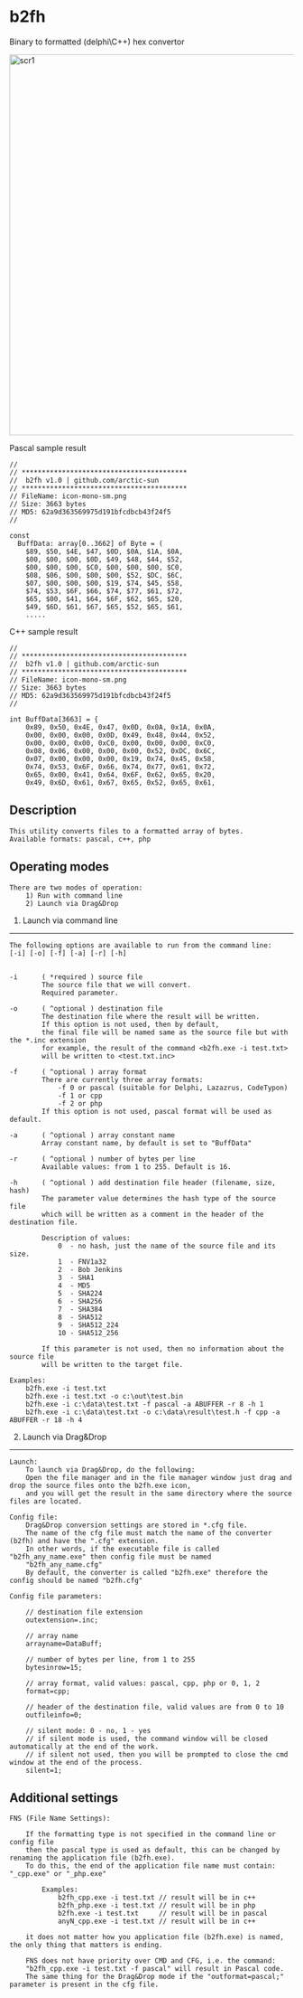 # b2fh
Binary to formatted (delphi\C++) hex convertor

<img width="674" alt="scr1" src="https://user-images.githubusercontent.com/109481884/179638020-cc88713e-d6ac-4860-acda-3489ca88cc2e.png">

Pascal sample result

	//
	// *****************************************
	//  b2fh v1.0 | github.com/arctic-sun       
	// *****************************************
	// FileName: icon-mono-sm.png
	// Size: 3663 bytes
	// MD5: 62a9d363569975d191bfcdbcb43f24f5
	//

	const
	  BuffData: array[0..3662] of Byte = (
	    $89, $50, $4E, $47, $0D, $0A, $1A, $0A, 
	    $00, $00, $00, $0D, $49, $48, $44, $52, 
	    $00, $00, $00, $C0, $00, $00, $00, $C0, 
	    $08, $06, $00, $00, $00, $52, $DC, $6C, 
	    $07, $00, $00, $00, $19, $74, $45, $58, 
	    $74, $53, $6F, $66, $74, $77, $61, $72, 
	    $65, $00, $41, $64, $6F, $62, $65, $20, 
	    $49, $6D, $61, $67, $65, $52, $65, $61, 
	    .....

C++ sample result

	//
	// *****************************************
	//  b2fh v1.0 | github.com/arctic-sun       
	// *****************************************
	// FileName: icon-mono-sm.png
	// Size: 3663 bytes
	// MD5: 62a9d363569975d191bfcdbcb43f24f5
	//

	int BuffData[3663] = {
	    0x89, 0x50, 0x4E, 0x47, 0x0D, 0x0A, 0x1A, 0x0A, 
	    0x00, 0x00, 0x00, 0x0D, 0x49, 0x48, 0x44, 0x52, 
	    0x00, 0x00, 0x00, 0xC0, 0x00, 0x00, 0x00, 0xC0, 
	    0x08, 0x06, 0x00, 0x00, 0x00, 0x52, 0xDC, 0x6C, 
	    0x07, 0x00, 0x00, 0x00, 0x19, 0x74, 0x45, 0x58, 
	    0x74, 0x53, 0x6F, 0x66, 0x74, 0x77, 0x61, 0x72, 
	    0x65, 0x00, 0x41, 0x64, 0x6F, 0x62, 0x65, 0x20, 
	    0x49, 0x6D, 0x61, 0x67, 0x65, 0x52, 0x65, 0x61, 



Description
-----------

	This utility converts files to a formatted array of bytes.
	Available formats: pascal, c++, php


Operating modes
---------------

	There are two modes of operation:
		1) Run with command line
		2) Launch via Drag&Drop


 1. Launch via command line
 --------------------------

	The following options are available to run from the command line:
	[-i] [-o] [-f] [-a] [-r] [-h]


	-i 		( *required ) source file
			The source file that we will convert.
			Required parameter.

	-o 		( ^optional ) destination file
			The destination file where the result will be written.
			If this option is not used, then by default,
			the final file will be named same as the source file but with the *.inc extension
			for example, the result of the command <b2fh.exe -i test.txt> 
			will be written to <test.txt.inc>

	-f 		( ^optional ) array format
			There are currently three array formats:
				-f 0 or pascal (suitable for Delphi, Lazazrus, CodeTypon)
				-f 1 or cpp
				-f 2 or php
			If this option is not used, pascal format will be used as default.

	-a 		( ^optional ) array constant name
			Array constant name, by default is set to "BuffData"

	-r 		( ^optional ) number of bytes per line
			Available values: from 1 to 255. Default is 16.

	-h 		( ^optional ) add destination file header (filename, size, hash)
			The parameter value determines the hash type of the source file
			which will be written as a comment in the header of the destination file.

			Description of values:
				0  - no hash, just the name of the source file and its size.
				1  - FNV1a32
				2  - Bob Jenkins
				3  - SHA1
				4  - MD5
				5  - SHA224
				6  - SHA256
				7  - SHA384
				8  - SHA512
				9  - SHA512_224
				10 - SHA512_256

			If this parameter is not used, then no information about the source file
			will be written to the target file.
           
	Examples:
        b2fh.exe -i test.txt
		b2fh.exe -i test.txt -o c:\out\test.bin
		b2fh.exe -i c:\data\test.txt -f pascal -a ABUFFER -r 8 -h 1
		b2fh.exe -i c:\data\test.txt -o c:\data\result\test.h -f cpp -a ABUFFER -r 18 -h 4


 2. Launch via Drag&Drop
 -----------------------
    
	Launch:
		To launch via Drag&Drop, do the following:
		Open the file manager and in the file manager window just drag and drop the source files onto the b2fh.exe icon,
		and you will get the result in the same directory where the source files are located.

	Config file:
		Drag&Drop conversion settings are stored in *.cfg file.
		The name of the cfg file must match the name of the converter (b2fh) and have the ".cfg" extension.
		In other words, if the executable file is called "b2fh_any_name.exe" then config file must be named
		"b2fh_any_name.cfg"
		By default, the converter is called "b2fh.exe" therefore the config should be named "b2fh.cfg"

	Config file parameters:

		// destination file extension
		outextension=.inc;

		// array name
		arrayname=DataBuff;

		// number of bytes per line, from 1 to 255
		bytesinrow=15;

		// array format, valid values: pascal, cpp, php or 0, 1, 2
		format=cpp;

		// header of the destination file, valid values ​​are from 0 to 10
		outfileinfo=0;

		// silent mode: 0 - no, 1 - yes
		// if silent mode is used, the command window will be closed automatically at the end of the work.
		// if silent not used, then you will be prompted to close the cmd window at the end of the process.
		silent=1;


Additional settings
-------------------

	FNS (File Name Settings):
	
		If the formatting type is not specified in the command line or config file
		then the pascal type is used as default, this can be changed by renaming the application file (b2fh.exe).
		To do this, the end of the application file name must contain: "_cpp.exe" or "_php.exe"

			Examples:
				b2fh_cpp.exe -i test.txt // result will be in c++
				b2fh_php.exe -i test.txt // result will be in php
				b2fh.exe -i test.txt     // result will be in pascal
				anyN_cpp.exe -i test.txt // result will be in c++

		it does not matter how you application file (b2fh.exe) is named, the only thing that matters is ending.

		FNS does not have priority over CMD and CFG, i.e. the command:
		"b2fh_cpp.exe -i test.txt -f pascal" will result in Pascal code.
		The same thing for the Drag&Drop mode if the "outformat=pascal;" parameter is present in the cfg file.
	
